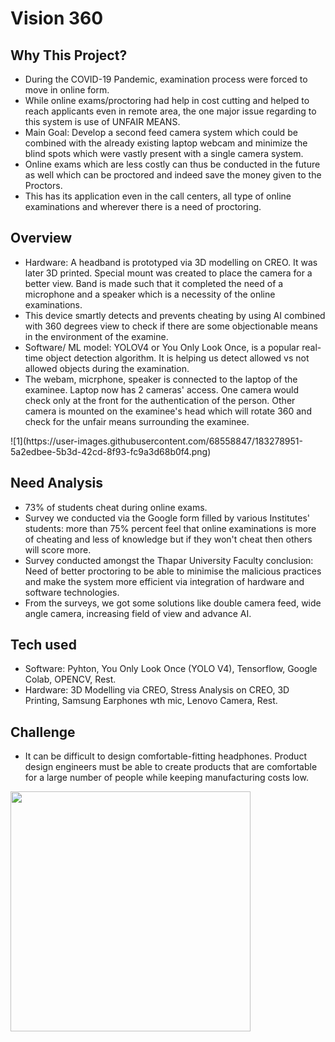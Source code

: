 # Vision 360

## Why This Project?
<ul>
<li> During the COVID-19 Pandemic, examination process were forced to move in online form. </li>
<li> While online exams/proctoring had help in cost cutting and helped to reach applicants even in remote area, the one major issue regarding to this system is use of UNFAIR MEANS. </li>
<li> Main Goal: Develop a second feed camera system which could be combined with the already existing laptop webcam and minimize the blind spots which were vastly present with a single camera system.</li>
<li> Online exams which are less costly can thus be conducted in the future as well which can be proctored and indeed save the money given to the Proctors. </li>
<li> This has its application even in the call centers, all type of online examinations and wherever there is a need of proctoring.</li>
</ul>

## Overview
<ul>
  <li> Hardware: A headband is prototyped via 3D modelling on CREO. It was later 3D printed. Special mount was created to place the camera for a better view. Band is made such that it completed the need of a microphone and a speaker which is a necessity of the online examinations. </li>
<li> This device smartly detects and prevents cheating by using AI combined with 360 degrees view to check if there are some objectionable means in the environment of the examine. </li>
<li> Software/ ML model: YOLOV4 or You Only Look Once, is a popular real-time object detection algorithm. It is helping us detect allowed vs not allowed objects during the examination.
<li> The webam, micrphone, speaker is connected to the laptop of the examinee. Laptop now has 2 cameras' access. One camera would check only at the front for the authentication of the person. Other camera is mounted on the examinee's head which will rotate 360 and check for the unfair means surrounding the examinee.</li>
</ul>
![1](https://user-images.githubusercontent.com/68558847/183278951-5a2edbee-5b3d-42cd-8f93-fc9a3d68b0f4.png)

## Need Analysis
<ul>
  <li> 73% of students cheat during online exams.</li>
  <li> Survey we conducted via the Google form filled by various Institutes' students: more than 75% percent feel that online examinations is more of cheating and less of knowledge but if they won't cheat then others will score more.</li>
  <li> Survey conducted amongst the Thapar University Faculty conclusion: Need of better proctoring to be able to minimise the malicious practices and make the system more efficient via integration of hardware and software technologies.</li>
  <li> From the surveys, we got some solutions like double camera feed, wide angle camera, increasing field of view and advance AI. </li>
</ul>

## Tech used
<ul>
<li>Software: Pyhton, You Only Look Once (YOLO V4), Tensorflow, Google Colab, OPENCV, Rest.</li>
<li>Hardware: 3D Modelling via CREO, Stress Analysis on CREO, 3D Printing, Samsung Earphones wth mic, Lenovo Camera, Rest.</li>
</ul>

## Challenge
<ul>
<li>It can be difficult to design comfortable-fitting headphones. Product design engineers must be able to create products that are comfortable for a large number of people while keeping manufacturing costs low.</li>
</ul>


<img src="https://github.com/ananya-agarwal/YOLO_objDetection/blob/main/TestingInLab.png" width=384>



